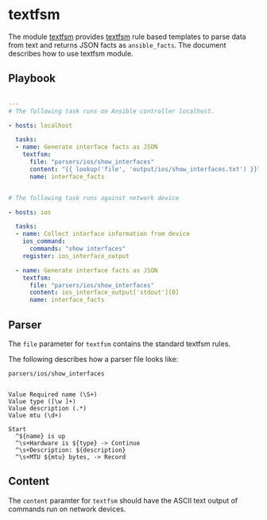 # textfsm

The module [textfsm](https://github.com/ansible-network/network-engine/blob/devel/library/textfsm.py)
provides [textfsm](https://github.com/google/textfsm/wiki/TextFSM) rule based templates to parse data
from text and returns JSON facts as `ansible_facts`. The document describes how to use textfsm module.

## Playbook

```yaml

---
# The following task runs on Ansible controller localhost.

- hosts: localhost

  tasks:
  - name: Generate interface facts as JSON
    textfsm:
      file: "parsers/ios/show_interfaces"
      content: "{{ lookup('file', 'output/ios/show_interfaces.txt') }}"
      name: interface_facts


# The following task runs against network device

- hosts: ios

  tasks:
  - name: Collect interface information from device
    ios_command:
      commands: "show interfaces"
    register: ios_interface_output

  - name: Generate interface facts as JSON
    textfsm:
      file: "parsers/ios/show_interfaces"
      content: ios_interface_output['stdout'][0]
      name: interface_facts

```

## Parser

The `file` parameter for `textfsm` contains the standard textfsm rules.

The following describes how a parser file looks like:

`parsers/ios/show_interfaces`
```

Value Required name (\S+)
Value type ([\w ]+)
Value description (.*)
Value mtu (\d+)

Start
  ^${name} is up
  ^\s+Hardware is ${type} -> Continue
  ^\s+Description: ${description}
  ^\s+MTU ${mtu} bytes, -> Record

```

## Content

The `content` paramter for `textfsm` should have the ASCII text output of commands run on
network devices.
